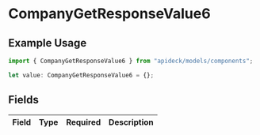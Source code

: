 # CompanyGetResponseValue6

## Example Usage

```typescript
import { CompanyGetResponseValue6 } from "apideck/models/components";

let value: CompanyGetResponseValue6 = {};
```

## Fields

| Field       | Type        | Required    | Description |
| ----------- | ----------- | ----------- | ----------- |